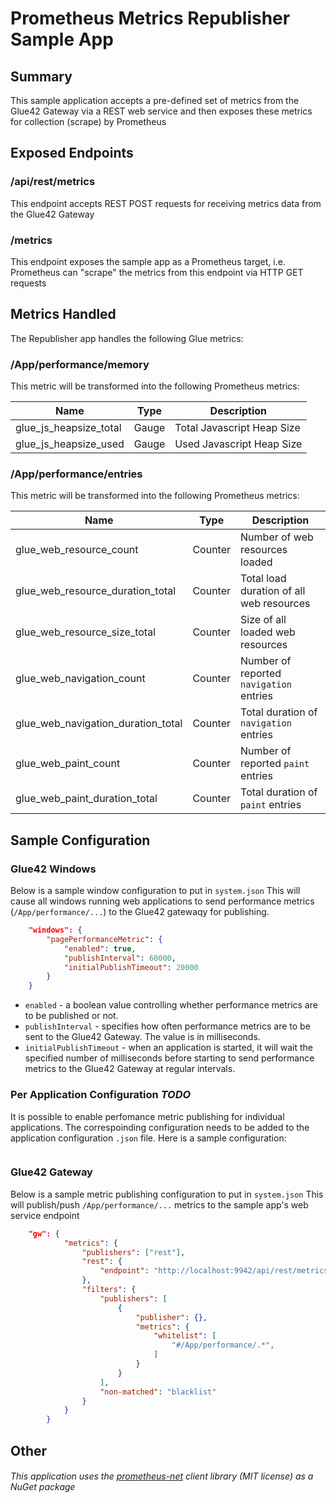 Prometheus Metrics Republisher Sample App
====

## Summary
This sample application accepts a pre-defined set of metrics from the Glue42 Gateway via a REST web service and then exposes these metrics for collection (scrape) by Prometheus

## Exposed Endpoints
### /api/rest/metrics
This endpoint accepts REST POST requests for receiving metrics data from the Glue42 Gateway

### /metrics
This endpoint exposes the sample app as a Prometheus target, i.e. Prometheus can "scrape" the metrics from this endpoint via HTTP GET requests

## Metrics Handled
The Republisher app handles the following Glue metrics:

### /App/performance/memory
This metric will be transformed into the following Prometheus metrics:

|Name|Type|Description|
|----|:--:|-----------|
| glue_js_heapsize_total | Gauge | Total Javascript Heap Size |
| glue_js_heapsize_used | Gauge | Used Javascript Heap Size |


### /App/performance/entries
This metric will be transformed into the following Prometheus metrics:

|Name|Type|Description|
|----|:--:|-----------|
| glue_web_resource_count | Counter | Number of web resources loaded |
| glue_web_resource_duration_total | Counter | Total load duration of all web resources |
| glue_web_resource_size_total | Counter | Size of all loaded web resources |
| glue_web_navigation_count | Counter | Number of reported `navigation` entries |
| glue_web_navigation_duration_total | Counter | Total duration of `navigation` entries |
| glue_web_paint_count | Counter | Number of reported `paint` entries |
| glue_web_paint_duration_total | Counter | Total duration of `paint` entries |

## Sample Configuration

### Glue42 Windows
Below is a sample window configuration to put in `system.json`
This will cause all windows running web applications to send performance metrics (`/App/performance/...`) to the Glue42 gatewaqy for publishing.

```json
    "windows": {
        "pagePerformanceMetric": {
            "enabled": true,
            "publishInterval": 60000,
            "initialPublishTimeout": 20000
        }
    }
```
- `enabled` - a boolean value controlling whether performance metrics are to be published or not.
- `publishInterval` - specifies how often performance metrics are to be sent to the Glue42 Gateway. The value is in milliseconds.
- `initialPublishTimeout` - when an application is started, it will wait the specified number of milliseconds before starting to send performance metrics to the Glue42 Gateway at regular intervals.



### Per Application Configuration ___TODO___
It is possible to enable perfomance metric publishing for individual applications. The correspoinding configuration needs to be added to the application configuration `.json` file.
Here is a sample configuration:
```json
```

### Glue42 Gateway
Below is a sample metric publishing configuration to put in `system.json`
This will publish/push `/App/performance/...` metrics to the sample app's web service endpoint
```json
    "gw": {
            "metrics": {
                "publishers": ["rest"],
                "rest": {
                    "endpoint": "http://localhost:9942/api/rest/metrics",
                },
                "filters": {
                    "publishers": [
                        {
                            "publisher": {},
                            "metrics": {
                                "whitelist": [
                                    "#/App/performance/.*",
                                ]
                            }
                        }
                    ],
                    "non-matched": "blacklist"
                }                
            }
        }
```


## Other
###### This application uses the [prometheus-net](https://github.com/prometheus-net/prometheus-net/) client library (MIT license) as a NuGet package
